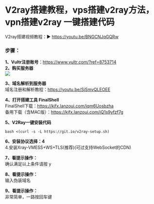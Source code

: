 # V2ray搭建教程，vps搭建v2ray方法，vpn搭建v2ray 一键搭建代码
V2ray搭建视频教程：▶ https://youtu.be/BNGCNJqGQRw
### 步骤：<br>
**1、Vultr注册账号**：https://www.vultr.com/?ref=8753714<br>
**2、购买服务器**<br>
<img src="https://raw.githubusercontent.com/kjfx/v2ray/main/VPS%E9%80%89%E6%8B%A9%E8%AF%B4%E6%98%8E.png" />

**3、域名解析到服务器**<br>
域名注册和解析教程：https://youtu.be/SjSmvQLEOEE<br>

**4、打开搭建工具 FinalShell**<br>
FinalShell下载：https://kjfx.lanzoui.com/iqm6Uosbzha<br>
备用下载（含MAC版）：https://kjfx.lanzoui.com/iQ1s9yfzf7g<br>

**5、V2Ray一键安装代码**<br>

    bash <(curl -s -L https://git.io/v2ray-setup.sh)

**6、安装协议选择：4**<br>
4.安装Xray-VMESS+WS+TLS(推荐)(可过支持WebSocket的CDN)

**7、看提示操作：**<br>
确认满足以上条件请按 y

**8、看提示操作：**<br>
输入伪装域名

**9、看提示操作：**<br>
非常简单，一路按回车键
